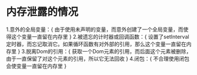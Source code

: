 # 内存泄露的情况

1.意外的全局变量：{
    由于使用未声明的变量，而意外创建了一个全局变量，而使得这个变量一直留在内存里
}
2.被遗忘的计时器或回调函数：{
    设置了setInterval定时器，而忘记取消它。如果循环函数有对外部的引用，那么这个变量一直留在内存里
}
3.脱离Dom的引用：{
    获取一个Dom元素的引用，而后面这个元素被删除，由于一直保留了对这个元素的引用，所以它无法回收
}
4.闭包：{
    不合理使用闭包会使变量一直留在内存里
}